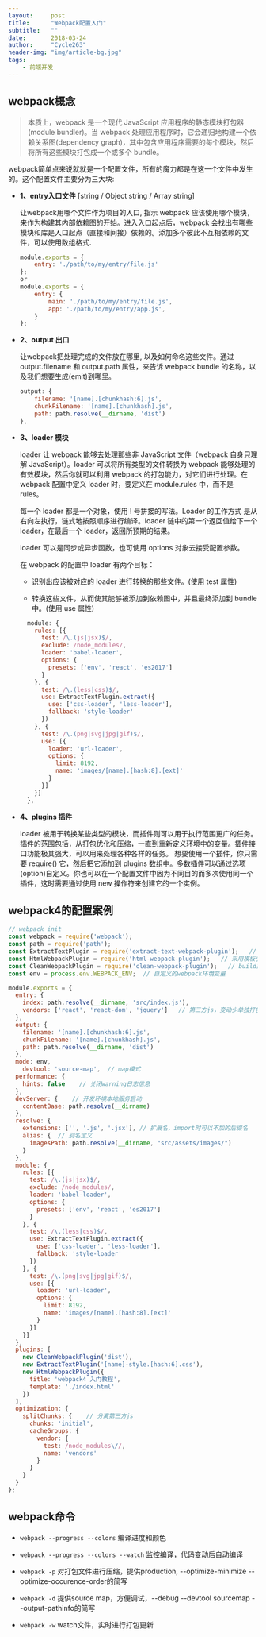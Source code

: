 ```yaml
---
layout:     post
title:      "Webpack配置入门"
subtitle:   ""
date:       2018-03-24
author:     "Cycle263"
header-img: "img/article-bg.jpg"
tags:
    - 前端开发
---
```


## webpack概念

> 本质上，webpack 是一个现代 JavaScript 应用程序的静态模块打包器(module bundler)。当 webpack 处理应用程序时，它会递归地构建一个依赖关系图(dependency graph)，其中包含应用程序需要的每个模块，然后将所有这些模块打包成一个或多个 bundle。

webpack简单点来说就就是一个配置文件，所有的魔力都是在这一个文件中发生的。这个配置文件主要分为三大块:  

* **1、entry入口文件** [string / Object string / Array string]

  让webpack用哪个文件作为项目的入口, 指示 webpack 应该使用哪个模块，来作为构建其内部依赖图的开始。进入入口起点后，webpack 会找出有哪些模块和库是入口起点（直接和间接）依赖的。添加多个彼此不互相依赖的文件，可以使用数组格式.
  ```js
  module.exports = {
      entry: './path/to/my/entry/file.js'
  };
  or
  module.exports = {
      entry: {
          main: './path/to/my/entry/file.js',
          app: './path/to/my/entry/app.js',
      }
  };
  ```

* **2、output 出口**    

  让webpack把处理完成的文件放在哪里, 以及如何命名这些文件。通过 output.filename 和 output.path 属性，来告诉 webpack bundle 的名称，以及我们想要生成(emit)到哪里。

  ```js
  output: {
      filename: '[name].[chunkhash:6].js',
      chunkFilename: '[name].[chunkhash].js',
      path: path.resolve(__dirname, 'dist')
  },
  ```

* **3、loader 模块**     

  loader 让 webpack 能够去处理那些非 JavaScript 文件（webpack 自身只理解 JavaScript）。loader 可以将所有类型的文件转换为 webpack 能够处理的有效模块，然后你就可以利用 webpack 的打包能力，对它们进行处理。在 webpack 配置中定义 loader 时，要定义在 module.rules 中，而不是 rules。

  每一个 loader 都是一个对象，使用 ! 号拼接的写法。Loader 的工作方式 是从右向左执行，链式地按照顺序进行编译。loader 链中的第一个返回值给下一个 loader，在最后一个 loader，返回所预期的结果。

  loader 可以是同步或异步函数，也可使用 options 对象去接受配置参数。

  在 webpack 的配置中 loader 有两个目标：

  - 识别出应该被对应的 loader 进行转换的那些文件。(使用 test 属性)

  - 转换这些文件，从而使其能够被添加到依赖图中，并且最终添加到 bundle 中。(使用 use 属性)

  ```js
    module: {
      rules: [{
        test: /\.(js|jsx)$/,
        exclude: /node_modules/,
        loader: 'babel-loader',
        options: {
          presets: ['env', 'react', 'es2017']
        }
      }, {
        test: /\.(less|css)$/,
        use: ExtractTextPlugin.extract({
          use: ['css-loader', 'less-loader'],
          fallback: 'style-loader'
        })
      }, {
        test: /\.(png|svg|jpg|gif)$/,
        use: [{
          loader: 'url-loader',
          options: {
            limit: 8192,
            name: 'images/[name].[hash:8].[ext]'
          }
        }]
      }]
    },
  ```

* **4、plugins 插件**     

  loader 被用于转换某些类型的模块，而插件则可以用于执行范围更广的任务。插件的范围包括，从打包优化和压缩，一直到重新定义环境中的变量。插件接口功能极其强大，可以用来处理各种各样的任务。
  想要使用一个插件，你只需要 require() 它，然后把它添加到 plugins 数组中。多数插件可以通过选项(option)自定义。你也可以在一个配置文件中因为不同目的而多次使用同一个插件，这时需要通过使用 new 操作符来创建它的一个实例。

## webpack4的配置案例

```js
// webpack init
const webpack = require('webpack');
const path = require('path');
const ExtractTextPlugin = require('extract-text-webpack-plugin');   // 提取CSS文件
const HtmlWebpackPlugin = require('html-webpack-plugin');   // 采用模板引擎形式注入到HTML
const CleanWebpackPlugin = require('clean-webpack-plugin');   // build前清理目录插件
const env = process.env.WEBPACK_ENV;  // 自定义的webpack环境变量

module.exports = {
  entry: {
    index: path.resolve(__dirname, 'src/index.js'),
    vendors: ['react', 'react-dom', 'jquery']   // 第三方js，变动少单独打包
  },
  output: {
    filename: '[name].[chunkhash:6].js',
    chunkFilename: '[name].[chunkhash].js',
    path: path.resolve(__dirname, 'dist')
  },
  mode: env,
	devtool: 'source-map',	// map模式
  performance: {
    hints: false 	// 关闭warning日志信息
  },
  devServer: {    // 开发环境本地服务启动
    contentBase: path.resolve(__dirname)
  },
  resolve: {
    extensions: ['', '.js', '.jsx'], // 扩展名，import时可以不加的后缀名
    alias: {  // 别名定义
      imagesPath: path.resolve(__dirname, "src/assets/images/")
    }
  },
  module: {
    rules: [{
      test: /\.(js|jsx)$/,
      exclude: /node_modules/,
      loader: 'babel-loader',
      options: {
        presets: ['env', 'react', 'es2017']
      }
    }, {
      test: /\.(less|css)$/,
      use: ExtractTextPlugin.extract({
        use: ['css-loader', 'less-loader'],
        fallback: 'style-loader'
      })
    }, {
      test: /\.(png|svg|jpg|gif)$/,
      use: [{
        loader: 'url-loader',
        options: {
          limit: 8192,
          name: 'images/[name].[hash:8].[ext]'
        }
      }]
    }]
  },
  plugins: [
    new CleanWebpackPlugin('dist'),
    new ExtractTextPlugin('[name]-style.[hash:6].css'),
    new HtmlWebpackPlugin({
      title: 'webpack4 入门教程',
      template: './index.html'
    })
  ],
  optimization: {
    splitChunks: {    // 分离第三方js
      chunks: 'initial',
      cacheGroups: {
        vendor: {
          test: /node_modules\//,
          name: 'vendors'
        }
      }
    }
  }
};
```

## webpack命令

* `webpack --progress --colors`   编译进度和颜色

* `webpack --progress --colors --watch`   监控编译，代码变动后自动编译

* `webpack -p`  对打包文件进行压缩，提供production, --optimize-minimize --optimize-occurence-order的简写

* `webpack -d`  提供source map，方便调试，--debug --devtool sourcemap --output-pathinfo的简写

* `webpack -w`  watch文件，实时进行打包更新

